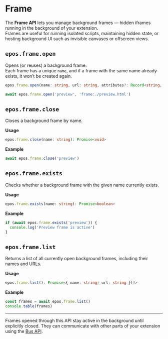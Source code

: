 # Frame

The **Frame API** lets you manage background frames — hidden iframes running in the background of your extension.  
Frames are useful for running isolated scripts, maintaining hidden state, or hosting background UI such as invisible canvases or offscreen views.

## `epos.frame.open`

Opens (or reuses) a background frame.  
Each frame has a unique `name`, and if a frame with the same name already exists, it won’t be created again.

```ts
epos.frame.open(name: string, url: string, attributes?: Record<string, unknown>): Promise<void>
```

```js
await epos.frame.open('preview', 'frame:./preview.html')
```

## `epos.frame.close`

Closes a background frame by name.

**Usage**

```ts
epos.frame.close(name: string): Promise<void>
```

**Example**

```js
await epos.frame.close('preview')
```

## `epos.frame.exists`

Checks whether a background frame with the given name currently exists.

**Usage**

```ts
epos.frame.exists(name: string): Promise<boolean>
```

**Example**

```js
if (await epos.frame.exists('preview')) {
  console.log('Preview frame is active')
}
```

## `epos.frame.list`

Returns a list of all currently open background frames, including their names and URLs.

**Usage**

```ts
epos.frame.list(): Promise<{ name: string; url: string }[]>
```

**Example**

```js
const frames = await epos.frame.list()
console.table(frames)
```

---

Frames opened through this API stay active in the background until explicitly closed.
They can communicate with other parts of your extension using the [Bus API](/docs/api-bus).
